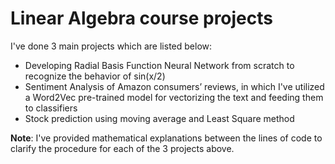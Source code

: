 # Linear Algebra course projects
I've done 3 main projects which are listed below:
* Developing Radial Basis Function Neural Network from scratch to recognize the behavior of sin(x/2)
* Sentiment Analysis of Amazon consumers’ reviews, in which I've utilized a Word2Vec pre-trained model for vectorizing the text and feeding them to classifiers
* Stock prediction using moving average and Least Square method
  
**Note**: I've provided mathematical explanations between the lines of code to clarify the procedure for each of the 3 projects above. 
